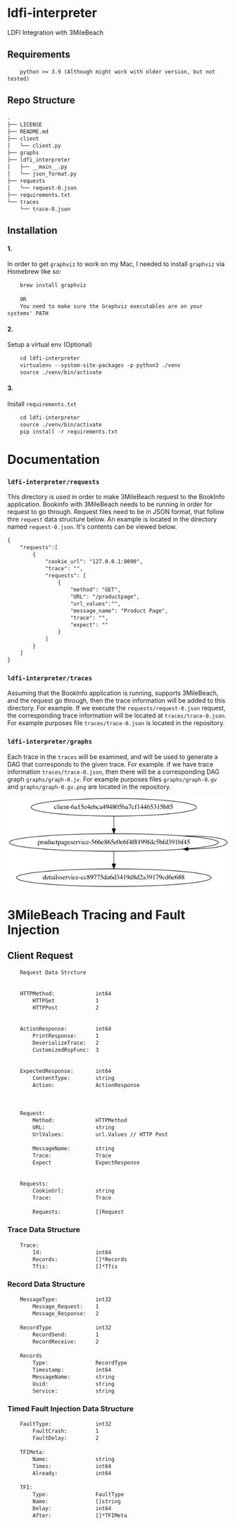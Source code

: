 # ldfi-interpreter
LDFI Integration with 3MileBeach

## Requirements
```
    python >= 3.9 (Although might work with older version, but not tested)
```

## Repo Structure
```
.
├── LICENSE
├── README.md
├── client
│   └── client.py
├── graphs
├── ldfi_interpreter
│   ├── __main__.py
│   └── json_format.py
├── requests
│   └── request-0.json
├── requirements.txt
└── traces
    └── trace-0.json
```
## Installation
#### 1.
In order to get `graphviz` to work on my Mac, I needed to install `graphviz` via Homebrew like so:
```
    brew install graphviz

    OR
    You need to make sure the Graphviz executables are on your systems' PATH
```

#### 2.
Setup a virtual env (Optional)
```
    cd ldfi-interpreter
    virtualenv --system-site-packages -p python3 ./venv
    source ./venv/bin/activate
```

#### 3.
Install `requirements.txt`
```
    cd ldfi-interpreter
    source ./venv/bin/activate
    pip install -r requirements.txt
```

# Documentation
### `ldfi-interpreter/requests`
This directory is used in order to make 3MileBeach request to the BookInfo application. Bookinfo with 3MileBeach needs to be running in order for request to go through. Request files need to be in JSON format, that follow thre `request` data structure below. An example is located in the directory named `request-0.json`. It's contents can be viewed below.
```
{
    "requests":[
        {
            "cookie_url": "127.0.0.1:8090",
            "trace": "",
            "requests": [
                {
                    "method": "GET",
                    "URL": "/productpage",
                    "url_values":"",
                    "message_name": "Product Page",
                    "trace": "",
                    "expect": ""
                }
            ]
        }
    ]
}
```


### `ldfi-interpreter/traces`
Assuming that the BookInfo application is running, supports 3MileBeach, and the request go through, then the trace information will be added to this directory. For example. If we execute the `requests/request-0.json` request, the corresponding trace information will be located at `traces/trace-0.json`. For example purposes file `traces/trace-0.json` is located in the repository.


### `ldfi-interpreter/graphs`
Each trace in the `traces` will be examined, and will be used to generate a DAG that corresponds to the given trace. For example. if we have trace information `traces/trace-0.json`, then there will be a corresponding DAG graph `graphs/graph-0.jv`. For example purposes files `graphs/graph-0.gv` and `graphs/graph-0.gv.png` are located in the repository.

![Example DAG](./graphs/graph-0.gv.png)

# 3MileBeach Tracing and Fault Injection

## Client Request
```
    Request Data Strcture


    HTTPMethod:             int64
        HTTPGet             1
        HTTPPost            2


    ActionResponse:         int64
        PrintResponse:      1
        DeserializeTrace:   2
        CustomizedRspFunc:  3


    ExpectedResponse:       int64
        ContentType:        string
        Action:             ActionResponse



    Request:
        Method:             HTTPMethod
        URL:                string
        UrlValues:          url.Values // HTTP Post

        MessageName:        string
        Trace:              Trace
        Expect              ExpectResponse


    Requests:
        CookieUrl:          string
        Trace:              Trace

        Requests:           []Request

```
### Trace Data Structure
```
    Trace:
        Id:                 int64
        Records:            []*Records
        Tfis:               []*Tfis
```
### Record Data Structure
```
    MessageType:            int32
        Message_Request:    1
        Message_Response:   2

    RecordType              int32
        RecordSend:         1
        RecordReceive:      2

    Records
        Type:               RecordType
        Timestamp:          int64
        MessageName:        string
        Uuid:               string
        Service:            string
```
### Timed Fault Injection Data Structure
```
    FaultType:              int32
        FaultCrash:         1
        FaultDelay:         2

    TFIMeta:
        Name:               string
        Times:              int64
        Already:            int64

    TFI:
        Type:               FaultType
        Name:               []string
        Delay:              int64
        After:              []*TFIMeta
```